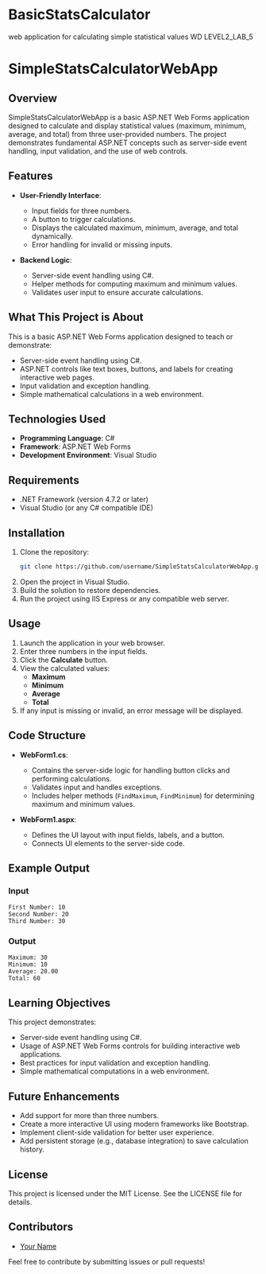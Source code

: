 # BasicStatsCalculator
web application for calculating simple statistical values WD LEVEL2_LAB_5

# SimpleStatsCalculatorWebApp

## Overview
SimpleStatsCalculatorWebApp is a basic ASP.NET Web Forms application designed to calculate and display statistical values (maximum, minimum, average, and total) from three user-provided numbers. The project demonstrates fundamental ASP.NET concepts such as server-side event handling, input validation, and the use of web controls.

## Features
- **User-Friendly Interface**:
  - Input fields for three numbers.
  - A button to trigger calculations.
  - Displays the calculated maximum, minimum, average, and total dynamically.
  - Error handling for invalid or missing inputs.

- **Backend Logic**:
  - Server-side event handling using C#.
  - Helper methods for computing maximum and minimum values.
  - Validates user input to ensure accurate calculations.

## What This Project is About
This is a basic ASP.NET Web Forms application designed to teach or demonstrate:
- Server-side event handling using C#.
- ASP.NET controls like text boxes, buttons, and labels for creating interactive web pages.
- Input validation and exception handling.
- Simple mathematical calculations in a web environment.

## Technologies Used
- **Programming Language**: C#
- **Framework**: ASP.NET Web Forms
- **Development Environment**: Visual Studio

## Requirements
- .NET Framework (version 4.7.2 or later)
- Visual Studio (or any C# compatible IDE)

## Installation
1. Clone the repository:
   ```bash
   git clone https://github.com/username/SimpleStatsCalculatorWebApp.git
   ```
2. Open the project in Visual Studio.
3. Build the solution to restore dependencies.
4. Run the project using IIS Express or any compatible web server.

## Usage
1. Launch the application in your web browser.
2. Enter three numbers in the input fields.
3. Click the **Calculate** button.
4. View the calculated values:
   - **Maximum**
   - **Minimum**
   - **Average**
   - **Total**
5. If any input is missing or invalid, an error message will be displayed.

## Code Structure
- **WebForm1.cs**:
  - Contains the server-side logic for handling button clicks and performing calculations.
  - Validates input and handles exceptions.
  - Includes helper methods (`FindMaximum`, `FindMinimum`) for determining maximum and minimum values.

- **WebForm1.aspx**:
  - Defines the UI layout with input fields, labels, and a button.
  - Connects UI elements to the server-side code.

## Example Output
### Input
```
First Number: 10
Second Number: 20
Third Number: 30
```

### Output
```
Maximum: 30
Minimum: 10
Average: 20.00
Total: 60
```

## Learning Objectives
This project demonstrates:
- Server-side event handling using C#.
- Usage of ASP.NET Web Forms controls for building interactive web applications.
- Best practices for input validation and exception handling.
- Simple mathematical computations in a web environment.

## Future Enhancements
- Add support for more than three numbers.
- Create a more interactive UI using modern frameworks like Bootstrap.
- Implement client-side validation for better user experience.
- Add persistent storage (e.g., database integration) to save calculation history.

## License
This project is licensed under the MIT License. See the LICENSE file for details.

## Contributors
- [Your Name](https://github.com/username)

Feel free to contribute by submitting issues or pull requests!


